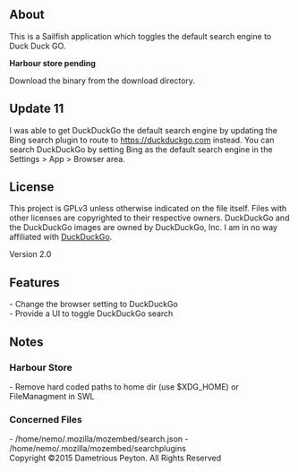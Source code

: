 <h2>About</h2>
This is a Sailfish application which toggles the default search engine to Duck Duck GO.

<b>Harbour store pending</b>
<p>
Download the binary from the download directory.

<h2>Update 11</h2>
<p>
I was able to get DuckDuckGo the default search engine by updating the Bing search plugin to route to <a href="https://duckduckgo.com">https://duckduckgo.com</a> instead. You can search DuckDuckGo by setting Bing as the default search engine in the Settings > App > Browser area.

<h2>License</h2>

This project is GPLv3 unless otherwise indicated on the file itself. Files with other licenses are copyrighted to their respective owners. DuckDuckGo and the DuckDuckGo images are owned by DuckDuckGo, Inc. I am in no way affiliated with <a href="https://duckduckgo.com">DuckDuckGo</a>.

Version 2.0

<h2>Features</h2>
 - Change the browser setting to DuckDuckGo<br>
 - Provide a UI to toggle DuckDuckGo search<br>

<h2>Notes</h2>
<h3>Harbour Store</h3>
 - Remove hard coded paths to home dir (use $XDG_HOME) or FileManagment in SWL
<h3>Concerned Files</h3>
 - /home/nemo/.mozilla/mozembed/search.json
 - /home/nemo/.mozilla/mozembed/searchplugins

<br>
Copyright ©2015 Dametrious Peyton. All Rights Reserved
